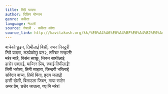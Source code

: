 ```yaml
---
title: तिम्रै यादमा
author: दिलिप योन्जन
genre: कविता
language: नेपाली
source: नेपाली - कविता कोश
source_link: http://kavitakosh.org/kk/%E0%A4%A6%E0%A4%BF%E0%A4%B2%E0%A4%BF%E0%A4%AA_%E0%A4%AF%E0%A5%8B%E0%A4%A8%E0%A5%8D%E0%A4%9C%E0%A4%A8
---
```


बाचेको छुइन, तिमीलाई बिर्सी, नभन निस्ठुरी  
तिम्रै यादमा, तडपेकोछु पल२, तस्बिर सम्हाली!  
मरेर मात्रै, बिर्सन सक्छु, जिबन साथीलाई  
हासेर एक्लाई, बाच्दिन प्रिय्, रुवाई तिमीलाई!  
तिमी भरोसा, तिमी साहारा, जिन्दगी भरिलाई  
सक्दिन बाच्न, तिमी बिना, ह्र्दय जलाई!  
हासी खेली, बिताउला जिबन, माया साटेर  
अमर प्रेम, छडेर जाउला, गए नि मरेर!
